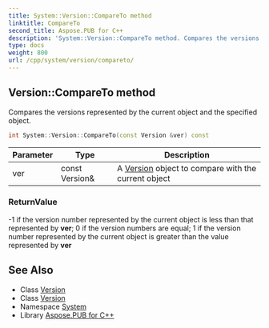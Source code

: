 ```yaml
---
title: System::Version::CompareTo method
linktitle: CompareTo
second_title: Aspose.PUB for C++
description: 'System::Version::CompareTo method. Compares the versions represented by the current object and the specified object in C++.'
type: docs
weight: 800
url: /cpp/system/version/compareto/
---
```

## Version::CompareTo method


Compares the versions represented by the current object and the specified object.

```cpp
int System::Version::CompareTo(const Version &ver) const
```


| Parameter | Type | Description |
| --- | --- | --- |
| ver | const Version\& | A [Version](../) object to compare with the current object |

### ReturnValue

-1 if the version number represented by the current object is less than that represented by **ver**; 0 if the version numbers are equal; 1 if the version number represented by the current object is greater than the value represented by **ver**

## See Also

* Class [Version](../)
* Class [Version](../)
* Namespace [System](../../)
* Library [Aspose.PUB for C++](../../../)
